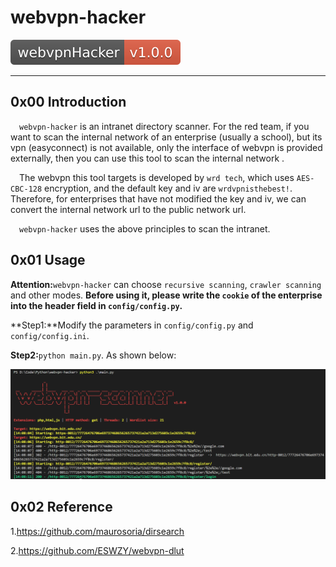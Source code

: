 # webvpn-hacker

![](./images/webvpnHacker-v1.0.0-red.svg)

------

## 0x00 Introduction

&emsp;`webvpn-hacker` is an intranet directory scanner. For the red team, if you want to scan the internal network of an enterprise (usually a school), but its vpn (easyconnect) is not available, only the interface of webvpn is provided externally, then you can use this tool to scan the internal network .

&emsp;The webvpn this tool targets is developed by `wrd tech`, which uses `AES-CBC-128` encryption, and the default key and iv are `wrdvpnisthebest!`. Therefore, for enterprises that have not modified the key and iv, we can convert the internal network url to the public network url.

&emsp;`webvpn-hacker` uses the above principles to scan the intranet.

## 0x01 Usage

**Attention:**`webvpn-hacker` can choose `recursive scanning`, `crawler scanning` and other modes. **Before using it, please write the `cookie` of the enterprise into the header field in `config/config.py`.**

**Step1:**Modify the parameters in `config/config.py` and `config/config.ini`.

**Step2:**`python main.py`. As shown below:

![](./images/1.png)

## 0x02 Reference

1.https://github.com/maurosoria/dirsearch

2.https://github.com/ESWZY/webvpn-dlut